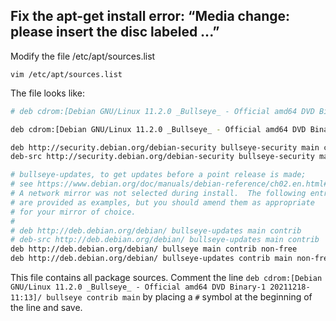 ## Fix the apt-get install error: “Media change: please insert the disc labeled ...”

Modify the file /etc/apt/sources.list
```
vim /etc/apt/sources.list
```

The file looks like:
```bash
# deb cdrom:[Debian GNU/Linux 11.2.0 _Bullseye_ - Official amd64 DVD Binary-1 20211218-11:13]/ bullseye contrib main

deb cdrom:[Debian GNU/Linux 11.2.0 _Bullseye_ - Official amd64 DVD Binary-1 20211218-11:13]/ bullseye contrib main

deb http://security.debian.org/debian-security bullseye-security main contrib non-free
deb-src http://security.debian.org/debian-security bullseye-security main contrib non-free

# bullseye-updates, to get updates before a point release is made;
# see https://www.debian.org/doc/manuals/debian-reference/ch02.en.html#_updates_and_backports
# A network mirror was not selected during install.  The following entries
# are provided as examples, but you should amend them as appropriate
# for your mirror of choice.
#
# deb http://deb.debian.org/debian/ bullseye-updates main contrib
# deb-src http://deb.debian.org/debian/ bullseye-updates main contrib
deb http://deb.debian.org/debian/ bullseye main contrib non-free
deb http://deb.debian.org/debian/ bullseye-updates contrib main non-free
```
This file contains all package sources. Comment the line ```deb cdrom:[Debian GNU/Linux 11.2.0 _Bullseye_ - Official amd64 DVD Binary-1 20211218-11:13]/ bullseye contrib main``` by placing a ```#``` symbol at the beginning of the line and save. 
